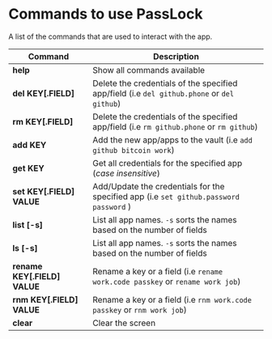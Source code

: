 # Commands to use PassLock
A list of the commands that are used to interact with the app.

**Command**                     | **Description**
--------------------------------|--------------------------------
**help**                        | Show all commands available
**del KEY[.FIELD]**             | Delete the credentials of the specified app/field (i.e `del github.phone` or `del github`)
**rm KEY[.FIELD]**              | Delete the credentials of the specified app/field (i.e `rm github.phone` or `rm github`)
**add KEY**                     | Add the new app/apps to the vault (i.e `add github bitcoin work`)
**get KEY**                     | Get all credentials for the specified app (*case insensitive*)
**set KEY[.FIELD] VALUE**       | Add/Update the credentials for the specified app (i.e `set github.password password` )
**list [-s]**                   | List all app names. `-s` sorts the names based on the number of fields
**ls [-s]**                     | List all app names. `-s` sorts the names based on the number of fields
**rename KEY[.FIELD] VALUE**    | Rename a key or a field (i.e `rename work.code passkey` or `rename work job`)
**rnm KEY[.FIELD] VALUE**       | Rename a key or a field (i.e `rnm work.code passkey` or `rnm work job`)
**clear**                       | Clear the screen